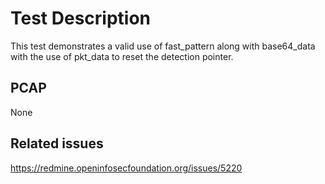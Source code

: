 # Test Description
This test demonstrates a valid use of fast_pattern along with base64_data
with the use of pkt_data to reset the detection pointer.

## PCAP
None

## Related issues
https://redmine.openinfosecfoundation.org/issues/5220
